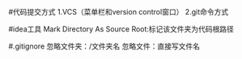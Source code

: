 #代码提交方式
1.VCS（菜单栏和version control窗口）
2.git命令方式

#idea工具
Mark Directory As Source Root:标记该文件夹为代码根路径

#.gitignore
忽略文件夹：/文件夹名
忽略文件：直接写文件名